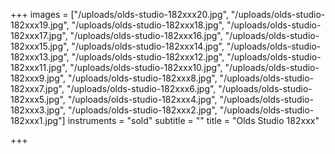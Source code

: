 +++
images = ["/uploads/olds-studio-182xxx20.jpg", "/uploads/olds-studio-182xxx19.jpg", "/uploads/olds-studio-182xxx18.jpg", "/uploads/olds-studio-182xxx17.jpg", "/uploads/olds-studio-182xxx16.jpg", "/uploads/olds-studio-182xxx15.jpg", "/uploads/olds-studio-182xxx14.jpg", "/uploads/olds-studio-182xxx13.jpg", "/uploads/olds-studio-182xxx12.jpg", "/uploads/olds-studio-182xxx11.jpg", "/uploads/olds-studio-182xxx10.jpg", "/uploads/olds-studio-182xxx9.jpg", "/uploads/olds-studio-182xxx8.jpg", "/uploads/olds-studio-182xxx7.jpg", "/uploads/olds-studio-182xxx6.jpg", "/uploads/olds-studio-182xxx5.jpg", "/uploads/olds-studio-182xxx4.jpg", "/uploads/olds-studio-182xxx3.jpg", "/uploads/olds-studio-182xxx2.jpg", "/uploads/olds-studio-182xxx1.jpg"]
instruments = "sold"
subtitle = ""
title = "Olds Studio 182xxx"

+++
